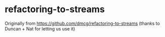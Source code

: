 # refactoring-to-streams

Originally from https://github.com/dmcg/refactoring-to-streams (thanks to Duncan + Nat for letting us use it)
